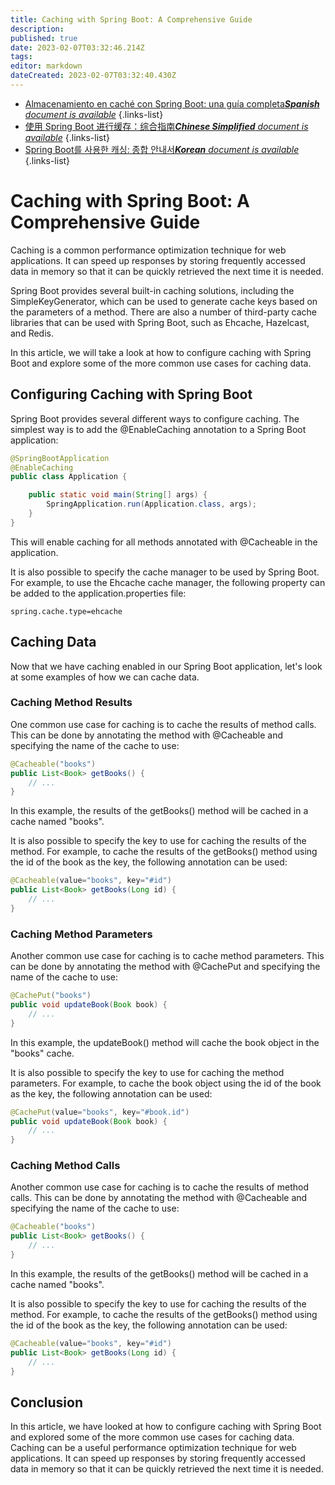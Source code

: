 ```yaml
---
title: Caching with Spring Boot: A Comprehensive Guide
description: 
published: true
date: 2023-02-07T03:32:46.214Z
tags: 
editor: markdown
dateCreated: 2023-02-07T03:32:40.430Z
---
```


- [Almacenamiento en caché con Spring Boot: una guía completa***Spanish** document is available*](/es/Knowledge-base/Spring-Boot/caching-with-spring-boot-a-comprehensive-guide)
{.links-list}
- [使用 Spring Boot 进行缓存：综合指南***Chinese Simplified** document is available*](/zh/Knowledge-base/Spring-Boot/caching-with-spring-boot-a-comprehensive-guide)
{.links-list}
- [Spring Boot를 사용한 캐싱: 종합 안내서***Korean** document is available*](/ko/Knowledge-base/Spring-Boot/caching-with-spring-boot-a-comprehensive-guide)
{.links-list}



# Caching with Spring Boot: A Comprehensive Guide

Caching is a common performance optimization technique for web applications. It can speed up responses by storing frequently accessed data in memory so that it can be quickly retrieved the next time it is needed.

Spring Boot provides several built-in caching solutions, including the SimpleKeyGenerator, which can be used to generate cache keys based on the parameters of a method. There are also a number of third-party cache libraries that can be used with Spring Boot, such as Ehcache, Hazelcast, and Redis.

In this article, we will take a look at how to configure caching with Spring Boot and explore some of the more common use cases for caching data.

## Configuring Caching with Spring Boot

Spring Boot provides several different ways to configure caching. The simplest way is to add the @EnableCaching annotation to a Spring Boot application:

```java
@SpringBootApplication
@EnableCaching
public class Application {

    public static void main(String[] args) {
        SpringApplication.run(Application.class, args);
    }
}
```

This will enable caching for all methods annotated with @Cacheable in the application.

It is also possible to specify the cache manager to be used by Spring Boot. For example, to use the Ehcache cache manager, the following property can be added to the application.properties file:

```properties
spring.cache.type=ehcache
```

## Caching Data

Now that we have caching enabled in our Spring Boot application, let's look at some examples of how we can cache data.

### Caching Method Results

One common use case for caching is to cache the results of method calls. This can be done by annotating the method with @Cacheable and specifying the name of the cache to use:

```java
@Cacheable("books")
public List<Book> getBooks() {
    // ...
}
```

In this example, the results of the getBooks() method will be cached in a cache named "books".

It is also possible to specify the key to use for caching the results of the method. For example, to cache the results of the getBooks() method using the id of the book as the key, the following annotation can be used:

```java
@Cacheable(value="books", key="#id")
public List<Book> getBooks(Long id) {
    // ...
}
```

### Caching Method Parameters

Another common use case for caching is to cache method parameters. This can be done by annotating the method with @CachePut and specifying the name of the cache to use:

```java
@CachePut("books")
public void updateBook(Book book) {
    // ...
}
```

In this example, the updateBook() method will cache the book object in the "books" cache.

It is also possible to specify the key to use for caching the method parameters. For example, to cache the book object using the id of the book as the key, the following annotation can be used:

```java
@CachePut(value="books", key="#book.id")
public void updateBook(Book book) {
    // ...
}
```

### Caching Method Calls

Another common use case for caching is to cache the results of method calls. This can be done by annotating the method with @Cacheable and specifying the name of the cache to use:

```java
@Cacheable("books")
public List<Book> getBooks() {
    // ...
}
```

In this example, the results of the getBooks() method will be cached in a cache named "books".

It is also possible to specify the key to use for caching the results of the method. For example, to cache the results of the getBooks() method using the id of the book as the key, the following annotation can be used:

```java
@Cacheable(value="books", key="#id")
public List<Book> getBooks(Long id) {
    // ...
}
```

## Conclusion

In this article, we have looked at how to configure caching with Spring Boot and explored some of the more common use cases for caching data. Caching can be a useful performance optimization technique for web applications. It can speed up responses by storing frequently accessed data in memory so that it can be quickly retrieved the next time it is needed.